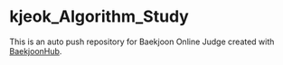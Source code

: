# kjeok_Algorithm_Study
This is an auto push repository for Baekjoon Online Judge created with [BaekjoonHub](https://github.com/BaekjoonHub/BaekjoonHub).
